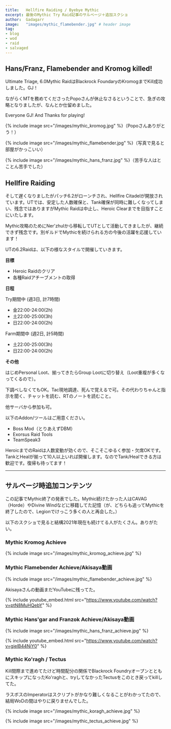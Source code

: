 ```yaml
---
title:   Hellfire Raiding / Byebye Mythic
excerpt: 最後のMythic Try Raid記事のサルベージ＋追加スクショ
author:  Gadagarr
image:   "images/mythic_flamebender.jpg" # header image
tag:
- blog
- wod
- raid
- salvaged
---
```


## Hans/Franz, Flamebender and Kromog killed!

Ultimate Triage, 6.0Mythic RaidはBlackrock FoundaryのKromogまでKill成功しました。GJ！

ながらくMTを務めてくださったPopoさんが休止なさるということで、急ぎの攻略となりましたが、なんとか仕留めました。

Everyone GJ! And Thanks for playing!

{% include image src="/images/mythic_kromog.jpg" %}（Popoさんありがとう！）

{% include image src="/images/mythic_flamebender.jpg" %}（写真で見ると部屋がかっこいい）

{% include image src="/images/mythic_hans_franz.jpg" %}（苦手な人はとことん苦手でした）

## Hellfire Raiding

そして遅くなりましたがパッチ6.2がローンチされ、Hellfire Citadelが開放されています。UTでは、安定した人数確保と、Tank確保が同時に難しくなってしまい、残念ではありますがMythic Raidは中止し、Heroic Clearまでを目指すことにいたします。

Mythic攻略のためにNer'zhulから移転してUTとして活動してきましたが、継続できず残念です。別ギルドでMythicを続けられる方の今後の活躍を応援しています！

UTの6.2Raidは、以下の様なスタイルで開催していきます。

**目標**

* Heroic Raidのクリア
* 各種Raidアチーブメントの取得

**日程**

Try期間中 (週3日, 計7時間)

* 金22:00-24:00(2h)
* 土22:00-25:00(3h)
* 日22:00-24:00(2h)

Farm期間中 (週2日, 計5時間)

* 土22:00-25:00(3h)
* 日22:00-24:00(2h)

**その他**

はじめPersonal Loot、揃ってきたらGroup Lootに切り替え（Loot重複が多くなってくるので）。

下調べしなくてもOK。Tac現地調達、死んで覚えるで可。その代わりちゃんと指示を聞く、チャットを読む、RTのノートを読むこと。

他サーバから参加も可。

以下のAddon/ツールはご用意ください。

* Boss Mod（とりあえずDBM）
* Exorsus Raid Tools
* TeamSpeak3

HeroicまでのRaidは人数変動が効くので、そこそこゆるく参加・欠席OKです。TankとHealが揃って10人以上いれば開催します。なのでTank/Healできる方は歓迎です。復帰も待ってます！

-----

## サルベージ時追加コンテンツ

この記事でMythic終了の発表でした。Mythic続けたかった人はCAVAG（Horde）やDivine Windなどに移籍してた記憶（が、どちらも追ってMythicを終了したので、Legionでけっこう多くの人と再会した。）

以下のスクショで見ると結構2021年現在も続けてる人がたくさん。ありがたい。

### Mythic Kromog Achieve

{% include image src="/images/mythic_kromog_achieve.jpg" %}

### Mythic Flamebender Achieve/Akisaya動画

{% include image src="/images/mythic_flamebender_achieve.jpg" %}

Akisayaさんの動画まだYouTubeに残ってた。

{% include youtube_embed.html src="https://www.youtube.com/watch?v=ptN8MuHQebY" %}

### Mythic Hans'gar and Franzok Achieve/Akisaya動画

{% include image src="/images/mythic_hans_franz_achieve.jpg" %}

{% include youtube_embed.html src="https://www.youtube.com/watch?v=gielB44NiY0" %}

### Mythic Ko'ragh / Tectus

Kill間際まで進めてたけど時間配分の関係でBlackrock FoundryオープンとともにスキップになったKo'raghと、tryしてなかったTectusをこのとき戻ってkillしてた。

ラスボスのImperatorはスクリプトがかなり難しくなることがわかってたので、結局WoDの間はやりに戻りませんでした。

{% include image src="/images/mythic_koragh_achieve.jpg" %}

{% include image src="/images/mythic_tectus_achieve.jpg" %}
